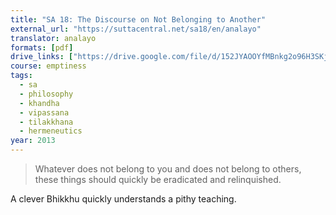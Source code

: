 ```yaml
---
title: "SA 18: The Discourse on Not Belonging to Another"
external_url: "https://suttacentral.net/sa18/en/analayo"
translator: analayo
formats: [pdf]
drive_links: ["https://drive.google.com/file/d/152JYAOOYfMBnkg2o96H3SKj2FLuit3QH/view?usp=drivesdk"]
course: emptiness
tags:
  - sa
  - philosophy
  - khandha
  - vipassana
  - tilakkhana
  - hermeneutics
year: 2013
---
```


> Whatever does not belong to you and does not belong to others, these things should quickly be eradicated and relinquished.

A clever Bhikkhu quickly understands a pithy teaching.
